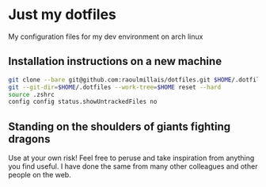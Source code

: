 # Just my dotfiles

My configuration files for my dev environment on arch linux

## Installation instructions on a new machine

```bash
git clone --bare git@github.com:raoulmillais/dotfiles.git $HOME/.dotfiles
git --git-dir=$HOME/.dotfiles --work-tree=$HOME reset --hard
source .zshrc
config config status.showUntrackedFiles no
```

## Standing on the shoulders of giants fighting dragons

Use at your own risk!  Feel free to peruse and take inspiration from anything
you find useful.  I have done the same from many other colleagues and other 
people on the web.
